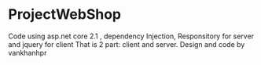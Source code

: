 # ProjectWebShop


Code using asp.net core 2.1 , dependency Injection, Responsitory for server and jquery for client
That is 2 part: client and server.
Design and code by vankhanhpr
